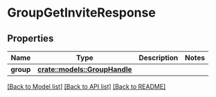 # GroupGetInviteResponse

## Properties

Name | Type | Description | Notes
------------ | ------------- | ------------- | -------------
**group** | [**crate::models::GroupHandle**](GroupHandle.md) |  | 

[[Back to Model list]](../README.md#documentation-for-models) [[Back to API list]](../README.md#documentation-for-api-endpoints) [[Back to README]](../README.md)


